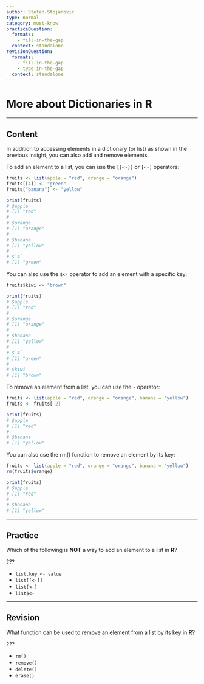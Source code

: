 ```yaml
---
author: Stefan-Stojanovic
type: normal
category: must-know
practiceQuestion:
  formats:
    - fill-in-the-gap
  context: standalone
revisionQuestion:
  formats:
    - fill-in-the-gap
    - type-in-the-gap
  context: standalone
---
```


# More about Dictionaries in R

---

## Content

In addition to accessing elements in a dictionary (or list) as shown in the previous insight, you can also add and remove elements.

To add an element to a list, you can use the `[[<-]]` or `[<-]` operators:
```r
fruits <- list(apple = "red", orange = "orange")
fruits[[4]] <- "green"
fruits["banana"] <- "yellow"

print(fruits)
# $apple
# [1] "red"
#
# $orange
# [1] "orange"
#
# $banana
# [1] "yellow"
#
# $`4`
# [1] "green"
```

You can also use the `$<-` operator to add an element with a specific key:
```r
fruits$kiwi <- "brown"

print(fruits)
# $apple
# [1] "red"
#
# $orange
# [1] "orange"
#
# $banana
# [1] "yellow"
#
# $`4`
# [1] "green"
#
# $kiwi
# [1] "brown"

```

To remove an element from a list, you can use the `-` operator:
```r
fruits <- list(apple = "red", orange = "orange", banana = "yellow")
fruits <- fruits[-2]

print(fruits)
# $apple
# [1] "red"
#
# $banana
# [1] "yellow"
```

You can also use the rm() function to remove an element by its key:
```r
fruits <- list(apple = "red", orange = "orange", banana = "yellow")
rm(fruits$orange)

print(fruits)
# $apple
# [1] "red"
#
# $banana
# [1] "yellow"
```


---
## Practice

Which of the following is **NOT** a way to add an element to a list in **R**?

???

- `list.key <- value`
- `list[[<-]]`
- `list[<-]`
- `list$<-`


---
## Revision

What function can be used to remove an element from a list by its key in **R**?

???

- `rm()`
- `remove()`
- `delete()`
- `erase()`